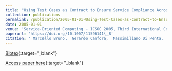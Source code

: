 ```yaml
---
title: "Using Test Cases as Contract to Ensure Service Compliance Across Releases"
collection: publications
permalink: /publication/2005-01-01-Using-Test-Cases-as-Contract-to-Ensure-Service-Compliance-Across-Releases
date: 2005-01-01
venue: 'Service-Oriented Computing - ICSOC 2005, Third International Conference, Amsterdam, The Netherlands, December 12-15, 2005, Proceedings'
paperurl: 'https://doi.org/10.1007/11596141\_8'
citation: ' Marcello Bruno,  Gerardo Canfora,  Massimiliano Di Penta,  Gianpiero Esposito,  Valentina Mazza, &quot;Using Test Cases as Contract to Ensure Service Compliance Across Releases.&quot; Service-Oriented Computing - ICSOC 2005, Third International Conference, Amsterdam, The Netherlands, December 12-15, 2005, Proceedings, 2005.'
---
```

[Bibtex](https://dblp.org/rec/bib/conf/icsoc/BrunoCPEM05){:target="_blank"}

[Access paper here](https://doi.org/10.1007/11596141\_8){:target="_blank"}
